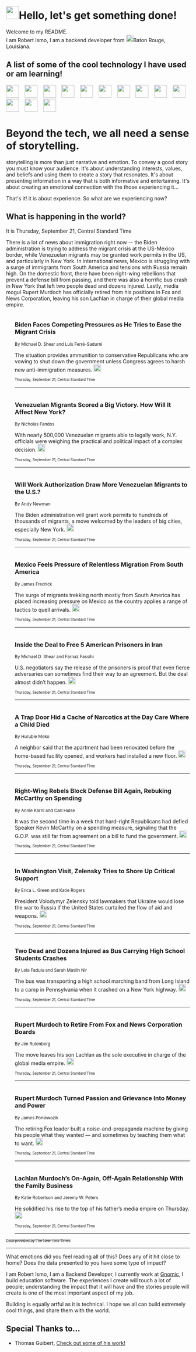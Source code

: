 <h1><img src="https://emojis.slackmojis.com/emojis/images/1643514375/3493/hot-coffee.gif?1643514375" width="35"/>Hello, let's get something done!</h1>

<p>Welcome to my README.<br/>
I am Robert Ismo, I am a backend developer from <img src="https://emojis.slackmojis.com/emojis/images/1638395689/50435/moulin_rouge.png?1638395689" width="20"/>Baton Rouge, Louisiana.</p>
<h2>A list of some of the cool technology I have used or am learning!</h2>
<p>
<img src="https://emojis.slackmojis.com/emojis/images/1643516091/21142/meow_bongotap.gif?1643516091" width="35" alt="">
<img src="https://img.shields.io/badge/Favorite%20Frontend%20Framework-SvelteKit-f83903" alt="">
<img src="https://img.shields.io/badge/Second%20Favorite-Vue-40b581" alt="">
<img src="https://img.shields.io/badge/Most%20Used%20Runtime-Nodejs-78b061" alt="">
<img src="https://emojis.slackmojis.com/emojis/images/1643517416/34482/fire.gif?1643517416" width="35" alt="">
<img src="https://img.shields.io/badge/Javascript%20But%20Better-Typescript-0078ca" alt="">
<img src="https://img.shields.io/badge/Favorite%20Language-Elixir-3e244d" alt="">
<img src="https://img.shields.io/badge/Containerize%20Everything-Docker-6ac9ef" alt="">
<img src="https://emojis.slackmojis.com/emojis/images/1643514596/5999/meow_party.gif?1643514596" width="35" alt="">
<img src="https://img.shields.io/badge/API%20Love%20Language-Graphql-de32a5" alt="">
<img src="https://img.shields.io/badge/Our%20Favorite%20Version%20Controller-Git-e94f33" alt="">
<img src="https://img.shields.io/badge/Favorite%20Database-Redis-d42d1d" alt="">
<img src="https://emojis.slackmojis.com/emojis/images/1643514559/5584/deployparrot.gif?1643514559" width="35" alt="">
<img src="https://img.shields.io/badge/Container%20Interstate-RabbitMQ-f66200" alt="">
<img src="https://img.shields.io/badge/Gotta%20Learn-Kubernetes-316adf" alt="">
<img src="https://img.shields.io/badge/Really%20Mature%20Now-WASM-654fef" alt="">
<img src="https://emojis.slackmojis.com/emojis/images/1666642497/61942/dance_vibe.gif?1666642497" width="35" alt="">
<img src="https://img.shields.io/badge/For%20My%20M1-ARM64-657d96" alt="">
<img src="https://img.shields.io/badge/Loving%20This%20So%20Much-TailwindCSS-17bcb5" alt="">
<img src="https://img.shields.io/badge/Cool%20Build%20Tool-Vite-f9cb24" alt="">
<img src="https://emojis.slackmojis.com/emojis/images/1669231376/62819/working-on-it.gif?1669231376" width="35" alt="">
<img src="https://img.shields.io/badge/Fun%20and%20Easy%20Database-MongoDB-5f8c49" alt="">
<img src="https://img.shields.io/badge/JS%20Life%20Support-NPM-c73737" alt="">
<img src="https://img.shields.io/badge/I%20Liked%20It-DynamoDB-0073b9" alt="">
<img src="https://emojis.slackmojis.com/emojis/images/1643514045/46/question.gif?1643514045" width="35" alt="">
<img src="https://img.shields.io/badge/cool-React-60d6f9" alt="">
<img src="https://img.shields.io/badge/Future%20Big%20Project-Lambda-f37e00" alt="">
<img src="https://img.shields.io/badge/NPM%20But%20Better-PNPM-f1aa07" alt="">
<img src="https://emojis.slackmojis.com/emojis/images/1643514943/9662/fbwow.gif?1643514943" width="35" alt="">
<img src="https://img.shields.io/badge/First%20Language-C-662079" alt="">
<img src="https://img.shields.io/badge/Where%20I%20Deploy%20Frontend-Vercel-000000" alt="">
<img src="https://img.shields.io/badge/Who%20Does%20not%20Want%20an%20App-Swift-f9492a" alt="">
<img src="https://emojis.slackmojis.com/emojis/images/1643514058/151/javascript.png?1643514058" width="35" alt="">
<img src="https://img.shields.io/badge/cool-Python-fbd542" alt="">
<img src="https://img.shields.io/badge/Favorite%20Something-Stripe-656cdc" alt="">
<img src="https://img.shields.io/badge/Of%20Course-HTML5-ed6327" alt="">
<img src="https://emojis.slackmojis.com/emojis/images/1660415405/60731/bomb.gif?1660415405" width="35" alt="">
<img src="https://img.shields.io/badge/hate-CSS-2964ec" alt="">
<img src="https://img.shields.io/badge/Learning-CircleCI-141215" alt="">
<img src="https://img.shields.io/badge/Learning-Rust-fbbb3b" alt="">
<img src="https://emojis.slackmojis.com/emojis/images/1660415397/60712/writing-hand.gif?1660415397" width="35" alt="">
<img src="https://img.shields.io/badge/Dev%20Browser%20of%20Choice-Firefox-cc4e26" alt="">
<img src="https://img.shields.io/badge/Recoverying%20From%20Windows-UNIX-1781e3" alt="">
<img src="https://img.shields.io/badge/LOVE-LogSeq-90c1c2" alt="">
<img src="https://emojis.slackmojis.com/emojis/images/1643514066/223/kirby.gif?1643514066" width="35" alt="">
<img src="https://img.shields.io/badge/Daily%20Driver-MacOS-e6e6e8" alt="">
<img src="https://img.shields.io/badge/Git%20Server-Github-000000" alt="">
<img src="https://img.shields.io/badge/enjoyable-EC2-f17428" alt="">
<img src="https://emojis.slackmojis.com/emojis/images/1643514239/2069/excited.gif?1643514239" width="35" alt="">
</p>
<h1>Beyond the tech, we all need a sense of storytelling.</h1>
<p>storytelling is more than just narrative and emotion. To convey a good story you must know your audience. It's about understanding interests, values, and beliefs and using them to create a story that resonates. It's about presenting information in a way that is both informative and entertaining. It's about creating an emotional connection with the those experiencing it...</p>
<p>That's it! it is about experience. So what are we experiencing now?</p>
<h2>What is happening in the world?</h2>
<p>It is Thursday, September 21, Central Standard Time</p>
<p>
There is a lot of news about immigration right now -- the Biden administration is trying to address the migrant crisis at the US-Mexico border, while Venezuelan migrants may be granted work permits in the US, and particularly in New York. In international news, Mexico is struggling with a surge of immigrants from South America and tensions with Russia remain high. On the domestic front, there have been right-wing rebellions that prevent a defense bill from passing, and there was also a horrific bus crash in New York that left two people dead and dozens injured. Lastly, media mogul Rupert Murdoch has officially retired from his positions in Fox and News Corporation, leaving his son Lachlan in charge of their global media empire.</p>
<ol>
<img src="https://img.shields.io/badge/-us-blue" alt="">
<h3>Biden Faces Competing Pressures as He Tries to Ease the Migrant Crisis</h3>
<sub>By Michael D. Shear and Luis Ferré-Sadurní</sub>
<p>The situation provides ammunition to conservative Republicans who are vowing to shut down the government unless Congress agrees to harsh new anti-immigration measures.  <a href="https://nyti.ms/3Pqq1Hx"><img src="https://developer.nytimes.com/files/poweredby_nytimes_30b.png?v=1583354208352" height="20"></a></p>
<sub><sub>Thursday, September 21, Central Standard Time</sub></sub>
<hr/>
<img src="https://img.shields.io/badge/-nyregion-blue" alt="">
<h3>Venezuelan Migrants Scored a Big Victory. How Will It Affect New York?</h3>
<sub>By Nicholas Fandos</sub>
<p>With nearly 500,000 Venezuelan migrants able to legally work, N.Y. officials were weighing the practical and political impact of a complex decision.  <a href="https://nyti.ms/46pi9gt"><img src="https://developer.nytimes.com/files/poweredby_nytimes_30b.png?v=1583354208352" height="20"></a></p>
<sub><sub>Thursday, September 21, Central Standard Time</sub></sub>
<hr/>
<img src="https://img.shields.io/badge/-nyregion-blue" alt="">
<h3>Will Work Authorization Draw More Venezuelan Migrants to the U.S.?</h3>
<sub>By Andy Newman</sub>
<p>The Biden administration will grant work permits to hundreds of thousands of migrants, a move welcomed by the leaders of big cities, especially New York.  <a href="https://nyti.ms/48oibqw"><img src="https://developer.nytimes.com/files/poweredby_nytimes_30b.png?v=1583354208352" height="20"></a></p>
<sub><sub>Thursday, September 21, Central Standard Time</sub></sub>
<hr/>
<img src="https://img.shields.io/badge/-world-blue" alt="">
<h3>Mexico Feels Pressure of Relentless Migration From South America</h3>
<sub>By James Fredrick</sub>
<p>The surge of migrants trekking north mostly from South America has placed increasing pressure on Mexico as the country applies a range of tactics to quell arrivals.  <a href="https://nyti.ms/3roWru2"><img src="https://developer.nytimes.com/files/poweredby_nytimes_30b.png?v=1583354208352" height="20"></a></p>
<sub><sub>Thursday, September 21, Central Standard Time</sub></sub>
<hr/>
<img src="https://img.shields.io/badge/-us-blue" alt="">
<h3>Inside the Deal to Free 5 American Prisoners in Iran</h3>
<sub>By Michael D. Shear and Farnaz Fassihi</sub>
<p>U.S. negotiators say the release of the prisoners is proof that even fierce adversaries can sometimes find their way to an agreement. But the deal almost didn’t happen.  <a href="https://nyti.ms/451cJam"><img src="https://developer.nytimes.com/files/poweredby_nytimes_30b.png?v=1583354208352" height="20"></a></p>
<sub><sub>Thursday, September 21, Central Standard Time</sub></sub>
<hr/>
<img src="https://img.shields.io/badge/-nyregion-blue" alt="">
<h3>A Trap Door Hid a Cache of Narcotics at the Day Care Where a Child Died</h3>
<sub>By Hurubie Meko</sub>
<p>A neighbor said that the apartment had been renovated before the home-based facility opened, and workers had installed a new floor.  <a href="https://nyti.ms/3sZyA4x"><img src="https://developer.nytimes.com/files/poweredby_nytimes_30b.png?v=1583354208352" height="20"></a></p>
<sub><sub>Thursday, September 21, Central Standard Time</sub></sub>
<hr/>
<img src="https://img.shields.io/badge/-us-blue" alt="">
<h3>Right-Wing Rebels Block Defense Bill Again, Rebuking McCarthy on Spending</h3>
<sub>By Annie Karni and Carl Hulse</sub>
<p>It was the second time in a week that hard-right Republicans had defied Speaker Kevin McCarthy on a spending measure, signaling that the G.O.P. was still far from agreement on a bill to fund the government.  <a href="https://nyti.ms/3ETRKLH"><img src="https://developer.nytimes.com/files/poweredby_nytimes_30b.png?v=1583354208352" height="20"></a></p>
<sub><sub>Thursday, September 21, Central Standard Time</sub></sub>
<hr/>
<img src="https://img.shields.io/badge/-us-blue" alt="">
<h3>In Washington Visit, Zelensky Tries to Shore Up Critical Support</h3>
<sub>By Erica L. Green and Katie Rogers</sub>
<p>President Volodymyr Zelensky told lawmakers that Ukraine would lose the war to Russia if the United States curtailed the flow of aid and weapons.  <a href="https://nyti.ms/3Lw2xiV"><img src="https://developer.nytimes.com/files/poweredby_nytimes_30b.png?v=1583354208352" height="20"></a></p>
<sub><sub>Thursday, September 21, Central Standard Time</sub></sub>
<hr/>
<img src="https://img.shields.io/badge/-nyregion-blue" alt="">
<h3>Two Dead and Dozens Injured as Bus Carrying High School Students Crashes</h3>
<sub>By Lola Fadulu and Sarah Maslin Nir</sub>
<p>The bus was transporting a high school marching band from Long Island to a camp in Pennsylvania when it crashed on a New York highway.  <a href="https://nyti.ms/48nUm1Y"><img src="https://developer.nytimes.com/files/poweredby_nytimes_30b.png?v=1583354208352" height="20"></a></p>
<sub><sub>Thursday, September 21, Central Standard Time</sub></sub>
<hr/>
<img src="https://img.shields.io/badge/-business-blue" alt="">
<h3>Rupert Murdoch to Retire From Fox and News Corporation Boards</h3>
<sub>By Jim Rutenberg</sub>
<p>The move leaves his son Lachlan as the sole executive in charge of the global media empire.  <a href="https://nyti.ms/46ihME5"><img src="https://developer.nytimes.com/files/poweredby_nytimes_30b.png?v=1583354208352" height="20"></a></p>
<sub><sub>Thursday, September 21, Central Standard Time</sub></sub>
<hr/>
<img src="https://img.shields.io/badge/-arts-blue" alt="">
<h3>Rupert Murdoch Turned Passion and Grievance Into Money and Power</h3>
<sub>By James Poniewozik</sub>
<p>The retiring Fox leader built a noise-and-propaganda machine by giving his people what they wanted — and sometimes by teaching them what to want.  <a href="https://nyti.ms/3t5l1AH"><img src="https://developer.nytimes.com/files/poweredby_nytimes_30b.png?v=1583354208352" height="20"></a></p>
<sub><sub>Thursday, September 21, Central Standard Time</sub></sub>
<hr/>
<img src="https://img.shields.io/badge/-business-blue" alt="">
<h3>Lachlan Murdoch’s On-Again, Off-Again Relationship With the Family Business</h3>
<sub>By Katie Robertson and Jeremy W. Peters</sub>
<p>He solidified his rise to the top of his father’s media empire on Thursday.  <a href="https://nyti.ms/3Rw0AXD"><img src="https://developer.nytimes.com/files/poweredby_nytimes_30b.png?v=1583354208352" height="20"></a></p>
<sub><sub>Thursday, September 21, Central Standard Time</sub></sub>
<hr/>
</ol>
<a href="https://developer.nytimes.com"><sub><sub>Data provided by The New York Times</sub></sub></a>
<hr/>
<p>What emotions did you feel reading all of this? Does any of it hit close to home? Does the data presented to you have some type of impact?</p>
<p>I am Robert Ismo, I am a Backend Developer, I currently work at <a href="https://gnomic.education/">Gnomic</a>, I build education software. The experiences I create will touch a lot of people; understanding the impact that it will have and the stories people will create is one of the most important aspect of my job.</p>
<p>Building is equally artful as it is technical. I hope we all can build extremely cool things, and share them with the world.</p>
<h2>Special Thanks to...</h2>
<ul>
<li>Thomas Guibert, <a href="https://github.com/thmsgbrt/thmsgbrt">Check out some of his work!</a></li>
</ul>